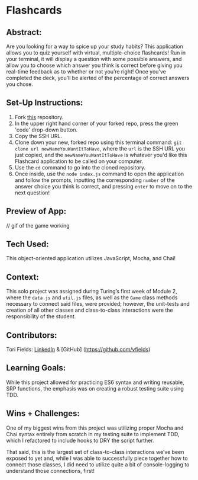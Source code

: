 # Flashcards

## Abstract:
Are you looking for a way to spice up your study habits? This application allows you to quiz yourself with virtual, multiple-choice flashcards! Run in your terminal, it will display a question with some possible answers, and allow you to choose which answer you think is correct before giving you real-time feedback as to whether or not you’re right! Once you’ve completed the deck, you’ll be alerted of the percentage of correct answers you chose.

## Set-Up Instructions:
1. Fork [this](https://github.com/vfields/flashcards-starter) repository.
2. In the upper right hand corner of your forked repo, press the green 'code' drop-down button.
3. Copy the SSH URL.
4. Clone down your new, forked repo using this terminal command: <code>git clone url newNameYouWantItToHave</code>, where the <code>url</code> is the SSH URL you just copied, and the <code>newNameYouWantItToHave</code> is whatever you'd like this Flashcard application to be called on your computer.
5. Use the <code>cd</code> command to go into the cloned repository.
6. Once inside, use the <code>node index.js</code> command to open the application and follow the prompts, inputting the corresponding <code>number</code> of the answer choice you think is correct, and pressing <code>enter</code> to move on to the next question!

## Preview of App:
// gif of the game working

## Tech Used:
This object-oriented application utilizes JavaScript, Mocha, and Chai!

## Context:
This solo project was assigned during Turing’s first week of Module 2, where the <code>data.js</code> and <code>util.js</code> files, as well as the <code>Game</code> class methods necessary to connect said files, were provided; however, the unit-tests and creation of all other classes and class-to-class interactions were the responsibility of the student.

## Contributors:
Tori Fields:
[LinkedIn](https://www.linkedin.com/in/victoria-ashley-fields/) & [GitHub] (https://github.com/vfields)

## Learning Goals:
While this project allowed for practicing ES6 syntax and writing reusable, SRP functions, the emphasis was on creating a robust testing suite using TDD.

## Wins + Challenges:

One of my biggest wins from this project was utilizing proper Mocha and Chai syntax entirely from scratch in my testing suite to implement TDD, which I refactored to include hooks to DRY the script further.

That said, this is the largest set of class-to-class interactions we’ve been exposed to yet and, while I was able to successfully piece together how to connect those classes, I did need to utilize quite a bit of console-logging to understand those connections, first!

